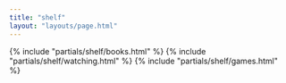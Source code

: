 ```yaml
---
title: "shelf"
layout: "layouts/page.html"
---
```


{% include "partials/shelf/books.html" %}
{% include "partials/shelf/watching.html" %}
{% include "partials/shelf/games.html" %}